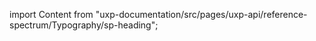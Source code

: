 
import Content from "uxp-documentation/src/pages/uxp-api/reference-spectrum/Typography/sp-heading";

<Content query="product=photoshop"/>
